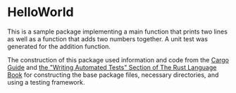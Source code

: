 # HelloWorld

This is a sample package implementing a main function that prints two lines as well as a function that adds two numbers together. A unit test was generated for the addition function. 

The construction of this package used information and code from the [Cargo Guide](https://doc.rust-lang.org/cargo/guide/index.html) and [the "Writing Automated Tests" Section of The Rust Language Book](https://doc.rust-lang.org/book/ch11-00-testing.html) for constructing the base package files, necessary directories, and using a testing framework.